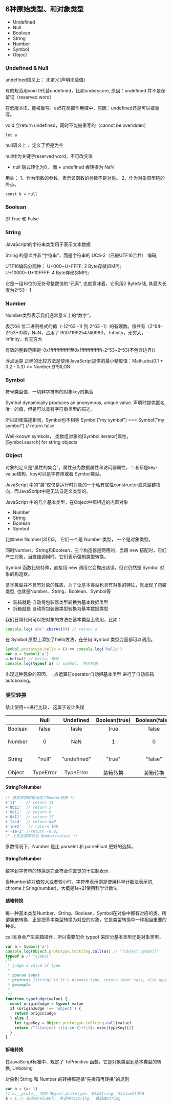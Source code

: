 ## 6种原始类型、和对象类型

  - Undefined
  - Null
  - Boolean
  - String
  - Number
  - Symbol
  - Object

### Undefined & Null

undefined语义上： 未定义(声明未赋值)

有的规范用void 0代替undefined，比如underscore, 原因：undefined 并不是保留词（reserved word）

在低版本IE，能被重写。es5在局部作用域中，原因：undefined还是可以被重写。

void 会return undefined，同时不能被重写的（cannot be overidden）

```
let a
```

null语义上： 定义了但是为空

null作为关键字reserved word，不可改变值

+ null 隐式转化为0， 而 + undefined 会转换为 NaN

用处： 1、作为函数的参数，表示该函数的参数不是对象。 2、作为对象原型链的终点。

```
const b = null
```

### Boolean

即 True 和 False

### String

JavaScript的字符串类型用于表示文本数据

String 的意义并非“字符串”，而是字符串的 UCS-2（已被UTF16合并） 编码,

UTF16编码分两种： U\+000\~U\+FFFF: 2 Byte存储(BMP);  U\+10000\~U\+10FFFF: 4 Byte存储(SMP);

它是一组16位的无符号整数值的“元素”, 也就意味着，它采用2 Byte存储, 其最大长度为2^53 - 1

### Number

Number类型表示我们通常意义上的“数字”。

表示64 位二进制格式的值（-(2^63 -1) 到 2^63 -1）的有理数。值共有（2^64-2^53+3)种，NaN，占用了 9007199254740990， Infinity，无穷大， -Infinity，负无穷大

有效的整数范围是-0x1fffffffffffff至0x1fffffffffffff(-2^53~2^53(不包含边界))

浮点运算 正确的比较方法是使用JavaScript提供的最小精度值：Math.abs(0.1 + 0.2 - 0.3) <= Number.EPSILON

### Symbol

符号类型值，一切非字符串的对象key的集合

Symbol  dynamically produces an anonymous, unique value. 声明时提供匿名唯一的值，但是可以具有字符串类型的描述，

所以即使描述相同，Symbol也不相等 Symbol("my symbol") === Symbol("my symbol") // return false

Well-known symbols， 类数组对象的[Symbol.iterator]属性， [Symbol.search] for string objects

### Object

对象的定义是“属性的集合”。属性分为数据属性和访问器属性，二者都是key-value结构，key可以是字符串或者 Symbol类型。

JavaScript 中的“类”仅仅是运行时对象的一个私有属性constructor或原型链指向，而JavaScript中是无法自定义类型的。

JavaScript 中的几个基本类型，在Object中都相近的内置对象

  - Number
  - String
  - Boolean
  - Symbol

比如new Number(3)和3， 它们一个是 Number 类型， 一个是对象类型。

同时Number、String和Boolean，三个构造器是两用的，当跟 new 搭配时，它们产生对象，当直接调用时，它们表示强制类型转换。

Symbol 函数比较特殊，直接用 new 调用它会抛出错误，但它仍然是 Symbol 对象的构造器。

基本类型并不具有对象的性质，为了让基本类型也具有对象的特征，就出现了包装类型, 也就是Number、String、Boolean、Symbol等

 - 装箱就是  自动将包装器类型转换为基本数据类型
 - 拆箱就是  自动将包装器类型转换为基本数据类型

我们日常代码可以把对象的方法在基本类型上使用，比如：

``` javascript
console.log('abc'.charAt(0)) // return a
```

在 Symbol 原型上添加了hello方法，在任何 Symbol 类型变量都可以调用。

``` javascript
Symbol.prototype.hello = () => console.log('hello')
var a = Symbol('a')
a.hello() // hello, 有效
console.log(typeof a) // symbol， 并非对象
```

出现这种现象的原因， . 点运算符operator自动把基本类型 进行了自动装箱autoboxing。

### 类型转换

禁止使用==进行比较， 这属于设计失误

|  | Null | Undefined | Boolean(true) | Boolean(false) | Number | String | Symbol | Object |
| ------ | :------: | :------: | :------: | :------: | :------: | :------: | :------: | :------: |
| Boolean | false | fasle | true | false | 0/NaN: false | "": false | true | true|
| Number | 0 | NaN | 1 | 0 | - | [StringToNumber](#StringToNumber) | TypeError | [拆箱转换](#拆箱转换)
| String | "null" | "undefined" | "true" | "false" | [NumbertoString](#NumbertoString) | - | TypeError | [拆箱转换](#拆箱转换)
| Object | TypeError | TypeError | [装箱转换](#装箱转换) | [装箱转换](#装箱转换) | [装箱转换](#装箱转换) | [装箱转换](#装箱转换) | [装箱转换](#装箱转换) | -

#### StringToNumber
``` javascript
/* 隐式转换即是调用了Number转换 */
+'11'    // return 11
+'0b11'  // return 3
+'0o11'  // return 9
+'0x11'  // return 17 
+'fasd'  // return NaN
+'1e+2'   // return 100
+'-1e-2' //return -0.01
/* 上式全部等价与 Number(value) */
```
多数情况下，Number 是比 parseInt 和 parseFloat 更好的选择。

#### StringToNumber

数字到字符串的转换是完全符合你直觉的十进制表示.

当Number绝对值较大或者较小时，字符串表示则是使用科学计数法表示的, chrome上Sring(number)，大概是1e+21使用科学计数法

#### 装箱转换

每一种基本类型Number、String、Boolean、Symbol在对象中都有对应的类，所谓装箱转换，正是把基本类型转换为对应的对象，它是类型转换中一种相当重要的种类。

call本身会产生装箱操作，所以需要配合 typeof 来区分基本类型还是对象类型。
``` javascript
var a = Symbol('a')
console.log(Object.prototype.toString.call(a)) // "[object Symbol]"
typeof a // "symbol"
/**
 * judge a value of type
 * 
 * @param {any}
 * @returns {string} if it's primate type, return lower case, else upper case
 * @example
 *
 */
function typeJudge(value) {
  const originJudge = typeof value
  if (originJudge !== 'object') {
    return originJudge
  } else {
    let typeKey = Object.prototype.toString.call(value)
    return /^(\[object )([a-zA-Z]+)\]$/.exec(typeKey)[2]
  }
}
```

#### 拆箱转换

在JavaScript标准中，规定了 ToPrimitive 函数，它是对象类型到基本类型的转换, Unboxing

对象到 String 和 Number 的转换都遵循“先拆箱再转换”的规则

``` javascript
var a = {a: 1}
// a.__proto__ 指向 Object.prototype, 有toString，与valueOf方法
a + 1 // 先调用valueOf， 再调用toString， 最后由String
```

